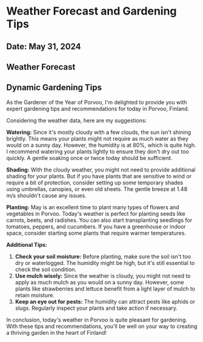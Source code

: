 # Weather Forecast and Gardening Tips
## Date: May 31, 2024

## Weather Forecast

## Dynamic Gardening Tips
As the Gardener of the Year of Porvoo, I'm delighted to provide you with expert gardening tips and recommendations for today in Porvoo, Finland.

Considering the weather data, here are my suggestions:

**Watering:** Since it's mostly cloudy with a few clouds, the sun isn't shining brightly. This means your plants might not require as much water as they would on a sunny day. However, the humidity is at 80%, which is quite high. I recommend watering your plants lightly to ensure they don't dry out too quickly. A gentle soaking once or twice today should be sufficient.

**Shading:** With the cloudy weather, you might not need to provide additional shading for your plants. But if you have plants that are sensitive to wind or require a bit of protection, consider setting up some temporary shades using umbrellas, canopies, or even old sheets. The gentle breeze at 1.48 m/s shouldn't cause any issues.

**Planting:** May is an excellent time to plant many types of flowers and vegetables in Porvoo. Today's weather is perfect for planting seeds like carrots, beets, and radishes. You can also start transplanting seedlings for tomatoes, peppers, and cucumbers. If you have a greenhouse or indoor space, consider starting some plants that require warmer temperatures.

**Additional Tips:**

1. **Check your soil moisture:** Before planting, make sure the soil isn't too dry or waterlogged. The humidity might be high, but it's still essential to check the soil condition.
2. **Use mulch wisely:** Since the weather is cloudy, you might not need to apply as much mulch as you would on a sunny day. However, some plants like strawberries and lettuce benefit from a light layer of mulch to retain moisture.
3. **Keep an eye out for pests:** The humidity can attract pests like aphids or slugs. Regularly inspect your plants and take action if necessary.

In conclusion, today's weather in Porvoo is quite pleasant for gardening. With these tips and recommendations, you'll be well on your way to creating a thriving garden in the heart of Finland!